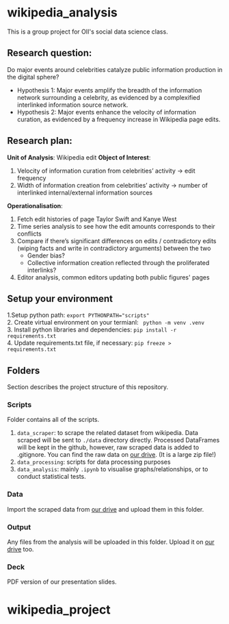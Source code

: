 # wikipedia_analysis 
This is a group project for OII's social data science class. <br/>

## Research question: 
Do major events around celebrities catalyze public information production in the digital sphere? <br/>
- Hypothesis 1: Major events amplify the breadth of the information network surrounding a celebrity, as evidenced by a complexified interlinked information source network.
- Hypothesis 2: Major events enhance the velocity of information curation, as evidenced by a frequency increase in Wikipedia page edits.

## Research plan: 
**Unit of Analysis**: Wikipedia edit
**Object of Interest**: 
1. Velocity of information curation from celebrities’ activity -> edit frequency
2. Width of information creation from celebrities’ activity -> number of interlinked internal/external information sources

**Operationalisation**:
1. Fetch edit histories of page Taylor Swift and Kanye West
2. Time series analysis to see how the edit amounts corresponds to their conflicts
3. Compare if there’s significant differences on edits / contradictory edits (wiping facts and write in contradictory arguments) between the two
   - Gender bias?
   - Collective information creation reflected through the proliferated interlinks?
4. Editor analysis, common editors updating both public figures' pages


## Setup your environment
1.Setup python path: ```export PYTHONPATH="scripts"```<br/>
2. Create virtual environment on your termianl: ``` python -m venv .venv```<br/>
3. Install python libraries and dependencies: ```pip install -r requirements.txt``` <br/>
4. Update requirements.txt file, if necessary: ```pip freeze > requirements.txt```


## Folders 
Section describes the project structure of this repository.

### Scripts
Folder contains all of the scripts. 
1. `data_scraper`: to scrape the related dataset from wikipedia.  Data scraped will be sent to `./data` directory directly. Processed DataFrames will be kept in the github, however, raw scraped data is added to .gitignore. You can find the raw data on [our drive](https://drive.google.com/drive/folders/1JdVMY3asgYR94n4M4ifBRCqP4cNXIyu0?usp=drive_link). (It is a large zip file!)
2. `data_processing`: scripts for data processing purposes
3. `data_analysis`: mainly `.ipynb` to visualise graphs/relationships, or to conduct statistical tests.

### Data
Import the scraped data from [our drive](https://drive.google.com/drive/folders/1JdVMY3asgYR94n4M4ifBRCqP4cNXIyu0?usp=drive_link) and upload them in this folder.


### Output
Any files from the analysis will be uploaded in this folder. Upload it on [our drive](https://drive.google.com/drive/folders/1JdVMY3asgYR94n4M4ifBRCqP4cNXIyu0?usp=drive_link) too. 

### Deck
PDF version of our presentation slides.


# wikipedia_project
